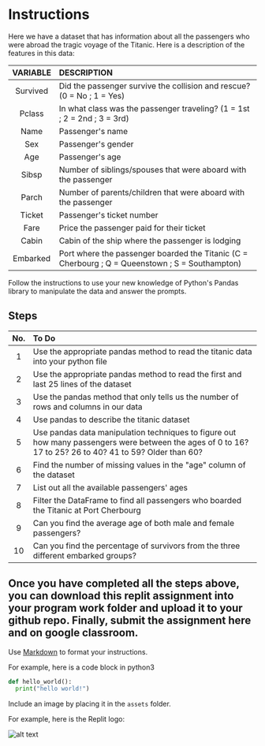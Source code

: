 # Instructions  

Here we have a dataset that has information about all the passengers who were abroad the tragic voyage of the Titanic. Here is a description of the features in this data:

VARIABLE | DESCRIPTION
:-:|:-
Survived | Did the passenger survive the collision and rescue? (0 = No ; 1 = Yes)
Pclass | In what class was the passenger traveling? (1 = 1st ; 2 = 2nd ; 3 = 3rd)
Name | Passenger's name
Sex | Passenger's gender
Age | Passenger's age
Sibsp | Number of siblings/spouses that were aboard with the passenger
Parch | Number of parents/children that were aboard with the passenger
Ticket | Passenger's ticket number
Fare | Price the passenger paid for their ticket
Cabin | Cabin of the ship where the passenger is lodging
Embarked | Port where the passenger boarded the Titanic (C = Cherbourg ; Q = Queenstown ; S = Southampton)

Follow the instructions to use your new knowledge of Python's Pandas library to manipulate the data and answer the prompts.

## Steps
No.| To Do
:-:|:-
1| Use the appropriate pandas method to read the titanic data into your python file
2| Use the appropriate pandas method to read the first and last 25 lines of the dataset
3| Use the pandas method that only tells us the number of rows and columns in our data
4| Use pandas to describe the titanic dataset
5| Use pandas data manipulation techniques to figure out how many passengers were between the ages of 0 to 16? 17 to 25? 26 to 40? 41 to 59? Older than 60?
6| Find the number of missing values in the "age" column of the dataset
7| List out all the available passengers' ages
8| Filter the DataFrame to find all passengers who boarded the Titanic at Port Cherbourg
9| Can you find the average age of both male and female passengers?
10| Can you find the percentage of survivors from the three different embarked groups?

Once you have completed all the steps above, you can download this replit assignment into your program work folder and upload it to your github repo. Finally, submit the assignment here and on google classroom.
---

  Use [Markdown](https://gist.github.com/cuonggt/9b7d08a597b167299f0d) to format your instructions.

  For example, here is a code block in python3
```python
def hello_world():
  print("hello world!")
```


  Include an image by placing it in the `assets` folder.

  For example, here is the Replit logo:

  ![alt text](assets/logo.png)
  
  
